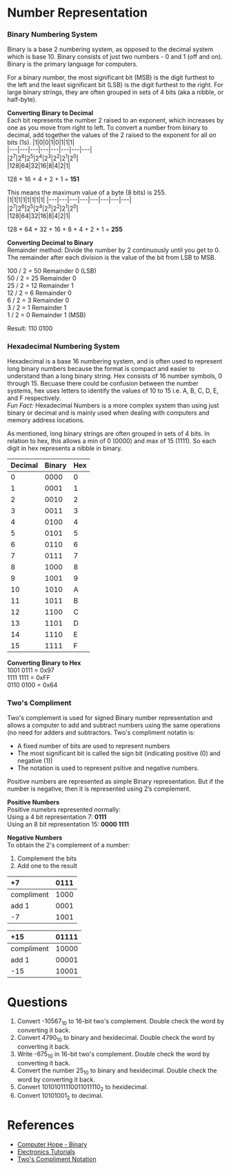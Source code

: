 # Number Representation 

### Binary Numbering System  
Binary is a base 2 numbering system, as opposed to the decimal system which is base 10. Binary consists of just two numbers - 0 and 1 (off and on). Binary is the primary language for computers.  

For a binary number, the most significant bit (MSB) is the digit furthest to the left and the least significant bit (LSB) is the digit furthest to the right. For large binary strings, they are often grouped in sets of 4 bits (aka a nibble, or half-byte).  

**Converting Binary to Decimal**  
Each bit represents the number 2 raised to an exponent, which increases by one as you move from right to left. To convert a number from binary to decimal, add together the values of the 2 raised to the exponent for all *on* bits (1s).
|1|0|0|1|0|1|1|1|  
|---|---|---|---|---|---|---|---|  
|2<sup>7</sup>|2<sup>6</sup>|2<sup>5</sup>|2<sup>4</sup>|2<sup>3</sup>|2<sup>2</sup>|2<sup>1</sup>|2<sup>0</sup>|  
|128|64|32|16|8|4|2|1|  
  
128 + 16 + 4 + 2 + 1 = **151** 
  
This means the maximum value of a byte (8 bits) is 255.  
|1|1|1|1|1|1|1|1| 
|---|---|---|---|---|---|---|---|  
|2<sup>7</sup>|2<sup>6</sup>|2<sup>5</sup>|2<sup>4</sup>|2<sup>3</sup>|2<sup>2</sup>|2<sup>1</sup>|2<sup>0</sup>|  
|128|64|32|16|8|4|2|1|

128 + 64 + 32 + 16 + 8 + 4 + 2 + 1 = **255** 

**Converting Decimal to Binary**  
Remainder method: Divide the number by 2 continuously until you get to 0. The remainder after each division is the value of the bit from LSB to MSB.  

100 / 2 = 50 Remainder 0 (LSB)  
50 / 2 = 25 Remainder 0  
25 / 2 = 12 Remainder 1  
12 / 2 = 6 Remainder 0  
6 / 2 = 3 Remainder 0  
3 / 2 = 1 Remainder 1  
1 / 2 = 0 Remainder 1 (MSB)  
  
Result: 110 0100
 
### Hexadecimal Numbering System  
Hexadecimal is a base 16 numbering system, and is often used to represent long binary numbers because the format is compact and easier to understand than a long binary string. Hex consists of 16 number symbols, 0 through 15. Becuase there could be confusion between the number systems, hex uses letters to identify the values of 10 to 15 i.e. A, B, C, D, E, and F respectively.  
*Fun Fact:* Hexadecimal Numbers is a more complex system than using just binary or decimal and is mainly used when dealing with computers and memory address locations.  

As mentioned, long binary strings are often grouped in sets of 4 bits. In relation to hex, this allows a min of 0 (0000) and max of 15 (1111). So each digit in hex represents a nibble in binary.

|Decimal|Binary|Hex  
|---|---|---|  
|0|0000|0|  
|1|0001|1|  
|2|0010|2|  
|3|0011|3|  
|4|0100|4|  
|5|0101|5|  
|6|0110|6|  
|7|0111|7|  
|8|1000|8|  
|9|1001|9|  
|10|1010|A|  
|11|1011|B|  
|12|1100|C|  
|13|1101|D|  
|14|1110|E|  
|15|1111|F|  

**Converting Binary to Hex**  
1001 0111 = 0x97  
1111 1111 = 0xFF  
0110 0100 = 0x64  

### Two's Compliment  
Two's complement is used for signed Binary number representation and allows a computer to add and subtract numbers using the same operations (no need for adders and subtractors. Two's compliment notatin is:  
- A fixed number of bits are used to represent numbers  
- The most significant bit is called the sign bit (indicating positive (0) and negative (1))  
- The notation is used to represent psitive and negative numbers.  
  
Positive numbers are represented as simple Binary representation. But if the number is negative, then it is represented using 2’s complement.  

**Positive Numbers**  
Positive numebrs represented normally:  
Using a 4 bit representation 7: **0111**  
Using an 8 bit representation 15: **0000 1111**

**Negative Numbers**  
To obtain the 2's complement of a number:  
1. Complement the bits  
2. Add one to the result  

|+7|0111|  
|:---|:---|  
|compliment|1000|  
|add 1|0001|  
|-7|1001|  

|+15|01111|  
|:---|:---|
|compliment|10000|  
|add 1|00001|  
|-15|10001|  

# Questions 
1. Convert -10567<sub>10</sub> to 16-bit two's complement.  Double check the word by converting it back. 
2. Convert 4790<sub>10</sub> to binary and hexidecimal. Double check the word by converting it back. 
3. Write -675<sub>10</sub> in 16-bit two's complement.  Double check the word by converting it back. 
4. Convert the number 25<sub>10</sub> to binary and hexidecimal.  Double check the word by converting it back. 
5. Convert 10101011110011011110<sub>2</sub> to hexidecimal. 
6. Convert 10101001<sub>2</sub> to decimal. 
  
# References
*  [Computer Hope - Binary](https://www.computerhope.com/jargon/b/binary.htm)
*  [Electronics Tutorials](https://www.electronics-tutorials.ws/binary/bin_3.html)
*  [Two's Compliment Notation](https://www.ele.uri.edu/courses/ele447/proj_pages/divid/twos.html)
